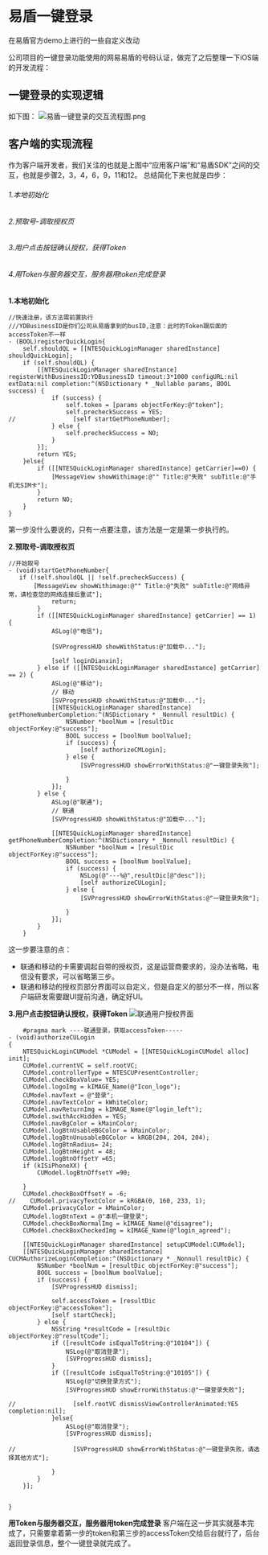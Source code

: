 # 易盾一键登录
在易盾官方demo上进行的一些自定义改动

公司项目的一键登录功能使用的网易易盾的号码认证，做完了之后整理一下iOS端的开发流程：
## 一键登录的实现逻辑
如下图：
![易盾一键登录的交互流程图.png](https://upload-images.jianshu.io/upload_images/1431215-4e34e6d4c41dd13e.png?imageMogr2/auto-orient/strip%7CimageView2/2/w/1240)

## 客户端的实现流程
作为客户端开发者，我们关注的也就是上图中“应用客户端”和“易盾SDK”之间的交互，也就是步骤2，3，4，6，9，11和12。
总结简化下来也就是四步：
###### 1.本地初始化
###### 2.预取号-调取授权页
###### 3.用户点击按钮确认授权，获得Token
###### 4.用Token与服务器交互，服务器用token完成登录


**1.本地初始化**
```
//快速注册，该方法需前置执行
///YDBusinessID是你们公司从易盾拿到的busID,注意：此时的Token跟后面的accessToken不一样
- (BOOL)registerQuickLogin{
    self.shouldQL = [[NTESQuickLoginManager sharedInstance] shouldQuickLogin];
    if (self.shouldQL) {
        [[NTESQuickLoginManager sharedInstance] registerWithBusinessID:YDBusinessID timeout:3*1000 configURL:nil extData:nil completion:^(NSDictionary * _Nullable params, BOOL success) {
            if (success) {
                self.token = [params objectForKey:@"token"];
                self.precheckSuccess = YES;
//                [self startGetPhoneNumber];
            } else {
                self.precheckSuccess = NO;
            }
        }];
        return YES;
    }else{
        if ([[NTESQuickLoginManager sharedInstance] getCarrier]==0) {
            [MessageView showWithimage:@"" Title:@"失败" subTitle:@"手机无SIM卡"];
        }
        return NO;
    }
}
```
第一步没什么要说的，只有一点要注意，该方法是一定是第一步执行的。

**2.预取号-调取授权页**

```
//开始取号
- (void)startGetPhoneNumber{
   if (!self.shouldQL || !self.precheckSuccess) {
       [MessageView showWithimage:@"" Title:@"失败" subTitle:@"网络异常，请检查您的网络连接后重试"];
            return;
        }
        if ([[NTESQuickLoginManager sharedInstance] getCarrier] == 1) {
            ASLog(@"电信");
            
            [SVProgressHUD showWithStatus:@"加载中..."];

            [self loginDianxin];
        } else if ([[NTESQuickLoginManager sharedInstance] getCarrier] == 2) {
            ASLog(@"移动");
            // 移动
            [SVProgressHUD showWithStatus:@"加载中..."];
            [[NTESQuickLoginManager sharedInstance] getPhoneNumberCompletion:^(NSDictionary * _Nonnull resultDic) {
                NSNumber *boolNum = [resultDic objectForKey:@"success"];
                BOOL success = [boolNum boolValue];
                if (success) {
                    [self authorizeCMLogin];
                } else {
                    [SVProgressHUD showErrorWithStatus:@"一键登录失败"];

                }
            }];
        } else {
            ASLog(@"联通");
            // 联通
            [SVProgressHUD showWithStatus:@"加载中..."];

            [[NTESQuickLoginManager sharedInstance] getPhoneNumberCompletion:^(NSDictionary * _Nonnull resultDic) {
                NSNumber *boolNum = [resultDic objectForKey:@"success"];
                BOOL success = [boolNum boolValue];
                if (success) {
                    NSLog(@"---%@",resultDic[@"desc"]);
                    [self authorizeCULogin];
                } else {
                    [SVProgressHUD showErrorWithStatus:@"一键登录失败"];

                }
            }];
        }
    }
```
这一步要注意的点：
- 联通和移动的卡需要调起自带的授权页，这是运营商要求的，没办法省略，电信没有要求，可以省略第三步。
- 联通和移动的授权页部分界面可以自定义，但是自定义的部分不一样，所以客户端研发需要跟UI提前沟通，确定好UI。

**3.用户点击按钮确认授权，获得Token**
![联通用户授权界面](https://upload-images.jianshu.io/upload_images/1431215-4aa9efdffd67ef69.PNG?imageMogr2/auto-orient/strip%7CimageView2/2/w/1240)
```
    #pragma mark ----联通登录，获取accessToken-----
- (void)authorizeCULogin
{
    NTESQuickLoginCUModel *CUModel = [[NTESQuickLoginCUModel alloc] init];
    CUModel.currentVC = self.rootVC;
    CUModel.controllerType = NTESCUPresentController;
    CUModel.checkBoxValue= YES;
    CUModel.logoImg = kIMAGE_Name(@"Icon_logo");
    CUModel.navText = @"登录";
    CUModel.navTextColor = kWhiteColor;
    CUModel.navReturnImg = kIMAGE_Name(@"login_left");
    CUModel.swithAccHidden = YES;
    CUModel.navBgColor = kMainColor;
    CUModel.logBtnUsableBGColor = kMainColor;
    CUModel.logBtnUnusableBGColor = kRGB(204, 204, 204);
    CUModel.logBtnRadius= 24;
    CUModel.logBtnHeight = 48;
    CUModel.logBtnOffsetY =65;
    if (kISiPhoneXX) {
        CUModel.logBtnOffsetY =90;

    }
    CUModel.checkBoxOffsetY = -6;
//    CUModel.privacyTextColor = kRGBA(0, 160, 233, 1);
    CUModel.privacyColor = kMainColor;
    CUModel.logBtnText = @"本机一键登录";
    CUModel.checkBoxNormalImg = kIMAGE_Name(@"disagree");
    CUModel.checkBoxCheckedImg = kIMAGE_Name(@"login_agreed");
    
    [[NTESQuickLoginManager sharedInstance] setupCUModel:CUModel];
    [[NTESQuickLoginManager sharedInstance] CUCMAuthorizeLoginCompletion:^(NSDictionary * _Nonnull resultDic) {
        NSNumber *boolNum = [resultDic objectForKey:@"success"];
        BOOL success = [boolNum boolValue];
        if (success) {
            [SVProgressHUD dismiss];

            self.accessToken = [resultDic objectForKey:@"accessToken"];
            [self startCheck];
        } else {
            NSString *resultCode = [resultDic objectForKey:@"resultCode"];
            if ([resultCode isEqualToString:@"10104"]) {
                NSLog(@"取消登录");
                [SVProgressHUD dismiss];
            }
            if ([resultCode isEqualToString:@"10105"]) {
                NSLog(@"切换登录方式");
                [SVProgressHUD showErrorWithStatus:@"一键登录失败"];

//                [self.rootVC dismissViewControllerAnimated:YES completion:nil];
            }else{
                ASLog(@"取消登录");
                [SVProgressHUD dismiss];

//                [SVProgressHUD showErrorWithStatus:@"一键登录失败，请选择其他方式"];

            }
        }
    }];
    
    
}
```
**用Token与服务器交互，服务器用token完成登录**
客户端在这一步其实就基本完成了，只需要拿着第一步的token和第三步的accessToken交给后台就行了，后台返回登录信息，整个一键登录就完成了。



